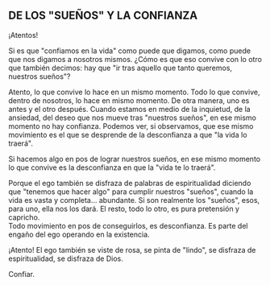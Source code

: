 ## DE LOS "SUEÑOS" Y LA CONFIANZA

¡Atentos!

Si es que "confiamos en la vida" como puede que digamos, como puede que nos digamos a nosotros mismos.
¿Cómo es que eso convive con lo otro que también decimos: hay que "ir tras aquello que tanto queremos, nuestros sueños"?

Atento, lo que convive lo hace en un mismo momento.
Todo lo que convive, dentro de nosotros, lo hace en mismo momento. De otra manera, uno es antes y el otro después.
Cuando estamos en medio de la inquietud, de la ansiedad, del deseo que nos mueve tras "nuestros sueños", en ese mismo momento no hay confianza. Podemos ver, si observamos, que ese mismo movimiento es el que se desprende de la desconfianza a que "la vida lo traerá".

Si hacemos algo en pos de lograr nuestros sueños, en ese mismo momento lo que convive es la desconfianza en que la "vida te lo traerá".

Porque el ego también se disfraza de palabras de espiritualidad diciendo que "tenemos que hacer algo" para cumplir nuestros "sueños", cuando la vida es vasta y completa… abundante. Si son realmente los "sueños", esos, para uno, ella nos los dará. El resto, todo lo otro, es pura pretensión y capricho.</br>
Todo movimiento en pos de conseguirlos, es desconfianza. Es parte del engaño del ego operando en la existencia.

¡Atento! El ego también se viste de rosa, se pinta de "lindo", se disfraza de espiritualidad, se disfraza de Dios.

Confiar.